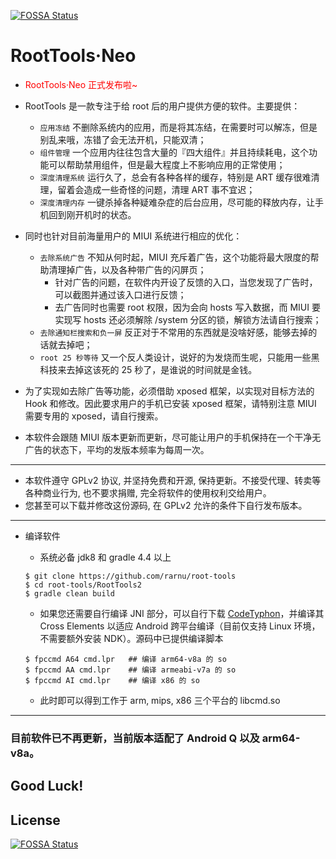 [![FOSSA Status](https://app.fossa.io/api/projects/git%2Bgithub.com%2Fthokaka92%2Froot-tools.svg?type=shield)](https://app.fossa.io/projects/git%2Bgithub.com%2Fthokaka92%2Froot-tools?ref=badge_shield)

RootTools·Neo
=======================

* <font color=red>RootTools·Neo 正式发布啦~</font>

* RootTools 是一款专注于给 root 后的用户提供方便的软件。主要提供：
	* ```应用冻结``` 不删除系统内的应用，而是将其冻结，在需要时可以解冻，但是别乱来哦，冻错了会无法开机，只能双清；
	* ```组件管理``` 一个应用内往往包含大量的『四大组件』并且持续耗电，这个功能可以帮助禁用组件，但是最大程度上不影响应用的正常使用；
	* ```深度清理系统``` 运行久了，总会有各种各样的缓存，特别是 ART 缓存很难清理，留着会造成一些奇怪的问题，清理 ART 事不宜迟；
	* ```深度清理内存``` 一键杀掉各种疑难杂症的后台应用，尽可能的释放内存，让手机回到刚开机时的状态。
	
* 同时也针对目前海量用户的 MIUI 系统进行相应的优化：
	* ```去除系统广告``` 不知从何时起，MIUI 充斥着广告，这个功能将最大限度的帮助清理掉广告，以及各种带广告的闪屏页；
        * 针对广告的问题，在软件内开设了反馈的入口，当您发现了广告时，可以截图并通过该入口进行反馈；
        * 去广告同时也需要 root 权限，因为会向 hosts 写入数据，而 MIUI 要实现写 hosts 还必须解除 /system 分区的锁，解锁方法请自行搜索；
	* ```去除通知栏搜索和负一屏``` 反正对于不常用的东西就是没啥好感，能够去掉的话就去掉吧；
	* ```root 25 秒等待``` 又一个反人类设计，说好的为发烧而生呢，只能用一些黑科技来去掉这该死的 25 秒了，是谁说的时间就是金钱。
	
* 为了实现如去除广告等功能，必须借助 xposed 框架，以实现对目标方法的 Hook 和修改。因此要求用户的手机已安装 xposed 框架，请特别注意 MIUI 需要专用的 xposed，请自行搜索。

* 本软件会跟随 MIUI 版本更新而更新，尽可能让用户的手机保持在一个干净无广告的状态下，平均的发版本频率为每周一次。

- - -

* 本软件遵守 GPLv2 协议, 并坚持免费和开源, 保持更新。不接受代理、转卖等各种商业行为, 也不要求捐赠, 完全将软件的使用权利交给用户。
* 您甚至可以下载并修改这份源码, 在 GPLv2 允许的条件下自行发布版本。

- - -

* 编译软件

	* 系统必备 jdk8 和 gradle 4.4 以上
	
	```
	$ git clone https://github.com/rarnu/root-tools
	$ cd root-tools/RootTools2
	$ gradle clean build
	```

	* 如果您还需要自行编译 JNI 部分，可以自行下载 [CodeTyphon](http://www.pilotlogic.com/sitejoom/index.php/codetyphon/)，并编译其 Cross Elements 以适应 Android 跨平台编译（目前仅支持 Linux 环境，不需要额外安装 NDK）。源码中已提供编译脚本
	
	```
	$ fpccmd A64 cmd.lpr   ## 编译 arm64-v8a 的 so
	$ fpccmd AA cmd.lpr    ## 编译 armeabi-v7a 的 so
	$ fpccmd AI cmd.lpr    ## 编译 x86 的 so
	```
	
	* 此时即可以得到工作于 arm, mips, x86 三个平台的 libcmd.so
   
- - -

### 目前软件已不再更新，当前版本适配了 Android Q 以及 arm64-v8a。

## Good Luck!

## License
[![FOSSA Status](https://app.fossa.io/api/projects/git%2Bgithub.com%2Fthokaka92%2Froot-tools.svg?type=large)](https://app.fossa.io/projects/git%2Bgithub.com%2Fthokaka92%2Froot-tools?ref=badge_large)